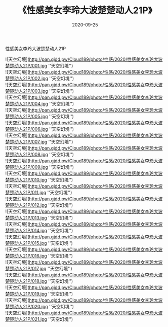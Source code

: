 ﻿---
layout: post
title:  《性感美女李玲大波楚楚动人21P》
date:   2020-09-25
img: http://pan.gjdd.pw/Cloud189/photo/性感/2020/性感美女李玲大波楚楚动人21P/000.jpg
categories: [美女, 性感, 泳衣]
---

性感美女李玲大波楚楚动人21P



![天空幻境](http://pan.gjdd.pw/Cloud189/photo/性感/2020/性感美女李玲大波楚楚动人21P/001.jpg ''天空幻境'') <br>
![天空幻境](http://pan.gjdd.pw/Cloud189/photo/性感/2020/性感美女李玲大波楚楚动人21P/002.jpg ''天空幻境'') <br>
![天空幻境](http://pan.gjdd.pw/Cloud189/photo/性感/2020/性感美女李玲大波楚楚动人21P/003.jpg ''天空幻境'') <br>
![天空幻境](http://pan.gjdd.pw/Cloud189/photo/性感/2020/性感美女李玲大波楚楚动人21P/004.jpg ''天空幻境'') <br>
![天空幻境](http://pan.gjdd.pw/Cloud189/photo/性感/2020/性感美女李玲大波楚楚动人21P/005.jpg ''天空幻境'') <br>
![天空幻境](http://pan.gjdd.pw/Cloud189/photo/性感/2020/性感美女李玲大波楚楚动人21P/006.jpg ''天空幻境'') <br>
![天空幻境](http://pan.gjdd.pw/Cloud189/photo/性感/2020/性感美女李玲大波楚楚动人21P/007.jpg ''天空幻境'') <br>
![天空幻境](http://pan.gjdd.pw/Cloud189/photo/性感/2020/性感美女李玲大波楚楚动人21P/008.jpg ''天空幻境'') <br>
![天空幻境](http://pan.gjdd.pw/Cloud189/photo/性感/2020/性感美女李玲大波楚楚动人21P/009.jpg ''天空幻境'') <br>
![天空幻境](http://pan.gjdd.pw/Cloud189/photo/性感/2020/性感美女李玲大波楚楚动人21P/010.jpg ''天空幻境'') <br>
![天空幻境](http://pan.gjdd.pw/Cloud189/photo/性感/2020/性感美女李玲大波楚楚动人21P/011.jpg ''天空幻境'') <br>
![天空幻境](http://pan.gjdd.pw/Cloud189/photo/性感/2020/性感美女李玲大波楚楚动人21P/012.jpg ''天空幻境'') <br>
![天空幻境](http://pan.gjdd.pw/Cloud189/photo/性感/2020/性感美女李玲大波楚楚动人21P/013.jpg ''天空幻境'') <br>
![天空幻境](http://pan.gjdd.pw/Cloud189/photo/性感/2020/性感美女李玲大波楚楚动人21P/014.jpg ''天空幻境'') <br>
![天空幻境](http://pan.gjdd.pw/Cloud189/photo/性感/2020/性感美女李玲大波楚楚动人21P/015.jpg ''天空幻境'') <br>
![天空幻境](http://pan.gjdd.pw/Cloud189/photo/性感/2020/性感美女李玲大波楚楚动人21P/016.jpg ''天空幻境'') <br>
![天空幻境](http://pan.gjdd.pw/Cloud189/photo/性感/2020/性感美女李玲大波楚楚动人21P/017.jpg ''天空幻境'') <br>
![天空幻境](http://pan.gjdd.pw/Cloud189/photo/性感/2020/性感美女李玲大波楚楚动人21P/018.jpg ''天空幻境'') <br>
![天空幻境](http://pan.gjdd.pw/Cloud189/photo/性感/2020/性感美女李玲大波楚楚动人21P/019.jpg ''天空幻境'') <br>
![天空幻境](http://pan.gjdd.pw/Cloud189/photo/性感/2020/性感美女李玲大波楚楚动人21P/020.jpg ''天空幻境'') <br>
![天空幻境](http://pan.gjdd.pw/Cloud189/photo/性感/2020/性感美女李玲大波楚楚动人21P/021.jpg ''天空幻境'') <br>